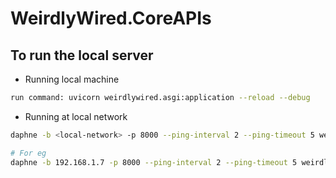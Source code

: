 # WeirdlyWired.CoreAPIs

## To run the local server

- Running local machine

```bash
run command: uvicorn weirdlywired.asgi:application --reload --debug
```

- Running at local network

```bash
daphne -b <local-network> -p 8000 --ping-interval 2 --ping-timeout 5 weirdlywired.asgi:application

# For eg
daphne -b 192.168.1.7 -p 8000 --ping-interval 2 --ping-timeout 5 weirdlywired.asgi:application

```
